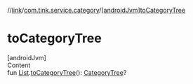 //[link](../index.md)/[com.tink.service.category](index.md)/[[androidJvm]toCategoryTree]([android-jvm]to-category-tree.md)



# toCategoryTree  
[androidJvm]  
Content  
fun [List](https://kotlinlang.org/api/latest/jvm/stdlib/kotlin.collections/-list/index.html)<Category>.[toCategoryTree]([android-jvm]to-category-tree.md)(): [CategoryTree](../com.tink.model.category/[android-jvm]-category-tree/index.md)?  



